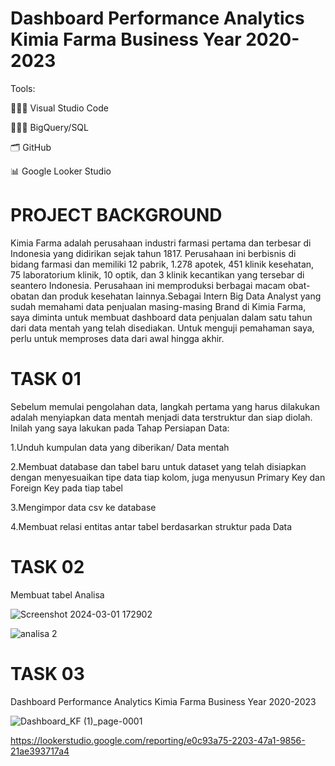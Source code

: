 # Dashboard Performance Analytics Kimia Farma Business Year 2020-2023

Tools:

👩🏻‍💻 Visual Studio Code

👩🏻‍💻 BigQuery/SQL

🗂️ GitHub

📊 Google Looker Studio


#  PROJECT BACKGROUND 

Kimia Farma adalah perusahaan industri farmasi pertama dan terbesar di Indonesia yang didirikan sejak tahun 1817. Perusahaan ini berbisnis di bidang farmasi dan memiliki 12 pabrik, 1.278 apotek, 451 klinik kesehatan, 75 laboratorium klinik, 10 optik, dan 3 klinik kecantikan yang tersebar di seantero Indonesia. Perusahaan ini memproduksi berbagai macam obat-obatan dan produk kesehatan lainnya.Sebagai Intern Big Data Analyst yang sudah memahami data penjualan masing-masing Brand di Kimia Farma, saya diminta untuk membuat dashboard data penjualan dalam satu tahun dari data mentah yang telah disediakan. Untuk menguji pemahaman saya, perlu untuk memproses data dari awal hingga akhir.

#  TASK 01

Sebelum memulai pengolahan data, langkah pertama yang harus dilakukan adalah menyiapkan data mentah menjadi data terstruktur dan siap diolah. Inilah yang saya lakukan pada Tahap Persiapan Data:

1.Unduh kumpulan data yang diberikan/ Data mentah

2.Membuat database dan tabel baru untuk dataset yang telah disiapkan dengan menyesuaikan tipe data tiap kolom, juga menyusun Primary Key dan Foreign Key pada tiap tabel

3.Mengimpor data csv ke database

4.Membuat relasi entitas antar tabel berdasarkan struktur pada Data


# TASK 02

Membuat tabel Analisa

![Screenshot 2024-03-01 172902](https://github.com/AstridVirly/KIMIA-FARMA-BIG-DATA-ANALYS/assets/161679280/eee5934d-c9f7-4f61-9f86-9edb55d4df22)

![analisa 2](https://github.com/AstridVirly/KIMIA-FARMA-BIG-DATA-ANALYS/assets/161679280/0ca3b90c-c9cc-4a0d-9a30-52761c27e714)

#  TASK 03

Dashboard Performance Analytics Kimia Farma Business Year 2020-2023

![Dashboard_KF (1)_page-0001](https://github.com/AstridVirly/KIMIA-FARMA-BIG-DATA-ANALYS/assets/161679280/efe8f7b8-40bc-4b93-8905-efe417b73269)

https://lookerstudio.google.com/reporting/e0c93a75-2203-47a1-9856-21ae393717a4










